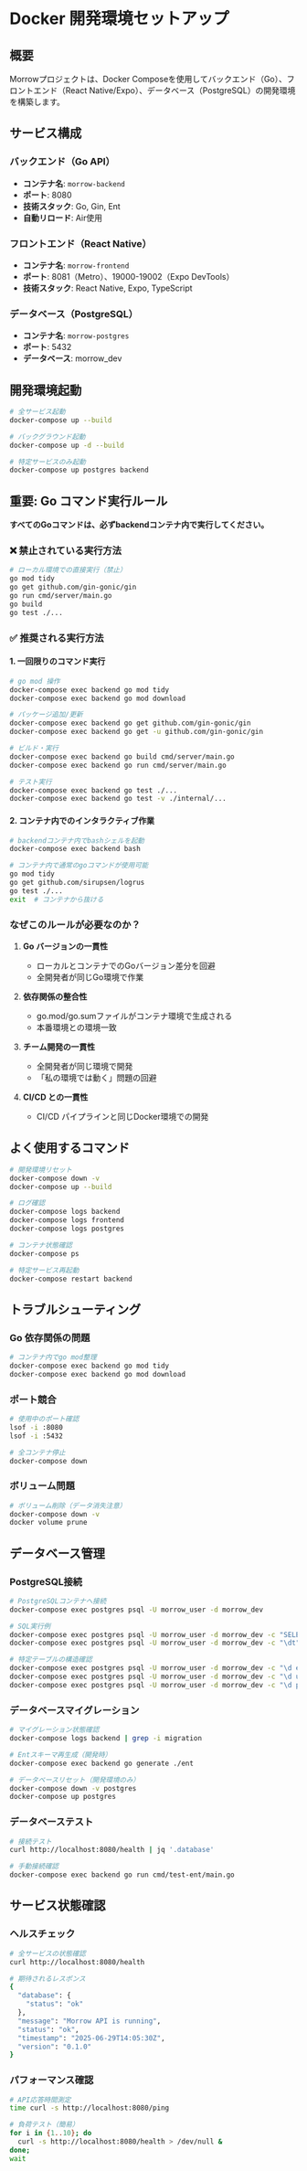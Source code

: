 # Docker 開発環境セットアップ

## 概要

Morrowプロジェクトは、Docker Composeを使用してバックエンド（Go）、フロントエンド（React Native/Expo）、データベース（PostgreSQL）の開発環境を構築します。

## サービス構成

### バックエンド（Go API）
- **コンテナ名**: `morrow-backend`
- **ポート**: 8080
- **技術スタック**: Go, Gin, Ent
- **自動リロード**: Air使用

### フロントエンド（React Native）
- **コンテナ名**: `morrow-frontend`
- **ポート**: 8081（Metro）、19000-19002（Expo DevTools）
- **技術スタック**: React Native, Expo, TypeScript

### データベース（PostgreSQL）
- **コンテナ名**: `morrow-postgres`
- **ポート**: 5432
- **データベース**: morrow_dev

## 開発環境起動

```bash
# 全サービス起動
docker-compose up --build

# バックグラウンド起動
docker-compose up -d --build

# 特定サービスのみ起動
docker-compose up postgres backend
```

## **重要: Go コマンド実行ルール**

**すべてのGoコマンドは、必ずbackendコンテナ内で実行してください。**

### ❌ 禁止されている実行方法
```bash
# ローカル環境での直接実行（禁止）
go mod tidy
go get github.com/gin-gonic/gin
go run cmd/server/main.go
go build
go test ./...
```

### ✅ 推奨される実行方法

#### 1. 一回限りのコマンド実行
```bash
# go mod 操作
docker-compose exec backend go mod tidy
docker-compose exec backend go mod download

# パッケージ追加/更新
docker-compose exec backend go get github.com/gin-gonic/gin
docker-compose exec backend go get -u github.com/gin-gonic/gin

# ビルド・実行
docker-compose exec backend go build cmd/server/main.go
docker-compose exec backend go run cmd/server/main.go

# テスト実行
docker-compose exec backend go test ./...
docker-compose exec backend go test -v ./internal/...
```

#### 2. コンテナ内でのインタラクティブ作業
```bash
# backendコンテナ内でbashシェルを起動
docker-compose exec backend bash

# コンテナ内で通常のgoコマンドが使用可能
go mod tidy
go get github.com/sirupsen/logrus
go test ./...
exit  # コンテナから抜ける
```

### なぜこのルールが必要なのか？

1. **Go バージョンの一貫性**
   - ローカルとコンテナでのGoバージョン差分を回避
   - 全開発者が同じGo環境で作業

2. **依存関係の整合性**
   - go.mod/go.sumファイルがコンテナ環境で生成される
   - 本番環境との環境一致

3. **チーム開発の一貫性**
   - 全開発者が同じ環境で開発
   - 「私の環境では動く」問題の回避

4. **CI/CD との一貫性**
   - CI/CD パイプラインと同じDocker環境での開発

## よく使用するコマンド

```bash
# 開発環境リセット
docker-compose down -v
docker-compose up --build

# ログ確認
docker-compose logs backend
docker-compose logs frontend
docker-compose logs postgres

# コンテナ状態確認
docker-compose ps

# 特定サービス再起動
docker-compose restart backend
```

## トラブルシューティング

### Go 依存関係の問題
```bash
# コンテナ内でgo mod整理
docker-compose exec backend go mod tidy
docker-compose exec backend go mod download
```

### ポート競合
```bash
# 使用中のポート確認
lsof -i :8080
lsof -i :5432

# 全コンテナ停止
docker-compose down
```

### ボリューム問題
```bash
# ボリューム削除（データ消失注意）
docker-compose down -v
docker volume prune
```

## データベース管理

### PostgreSQL接続
```bash
# PostgreSQLコンテナへ接続
docker-compose exec postgres psql -U morrow_user -d morrow_dev

# SQL実行例
docker-compose exec postgres psql -U morrow_user -d morrow_dev -c "SELECT version();"
docker-compose exec postgres psql -U morrow_user -d morrow_dev -c "\dt"

# 特定テーブルの構造確認
docker-compose exec postgres psql -U morrow_user -d morrow_dev -c "\d events"
docker-compose exec postgres psql -U morrow_user -d morrow_dev -c "\d users"
docker-compose exec postgres psql -U morrow_user -d morrow_dev -c "\d participants"
```

### データベースマイグレーション
```bash
# マイグレーション状態確認
docker-compose logs backend | grep -i migration

# Entスキーマ再生成（開発時）
docker-compose exec backend go generate ./ent

# データベースリセット（開発環境のみ）
docker-compose down -v postgres
docker-compose up postgres
```

### データベーステスト
```bash
# 接続テスト
curl http://localhost:8080/health | jq '.database'

# 手動接続確認
docker-compose exec backend go run cmd/test-ent/main.go
```

## サービス状態確認

### ヘルスチェック
```bash
# 全サービスの状態確認
curl http://localhost:8080/health

# 期待されるレスポンス
{
  "database": {
    "status": "ok"
  },
  "message": "Morrow API is running",
  "status": "ok",
  "timestamp": "2025-06-29T14:05:30Z",
  "version": "0.1.0"
}
```

### パフォーマンス確認
```bash
# API応答時間測定
time curl -s http://localhost:8080/ping

# 負荷テスト（簡易）
for i in {1..10}; do 
  curl -s http://localhost:8080/health > /dev/null & 
done; 
wait
```
